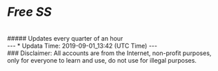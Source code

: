 
# *Free SS*
<br>
##### Updates every quarter of an hour
<br>
---
* Updata Time: 2019-09-01_13:42 (UTC Time)
---
<br>
### Disclaimer:
All accounts are from the Internet, non-profit purposes, only for everyone to learn and use, do not use for illegal purposes.
<br>
